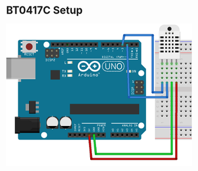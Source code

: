 BT0417C Setup
==============
![BT0417C Setup](BT0417C-Setup.png?raw=true "BT0417C Arduino Uno wiring")

